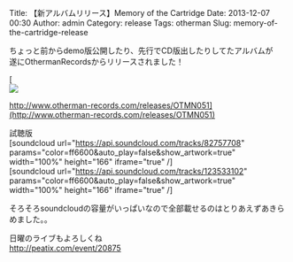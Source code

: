 Title: 【新アルバムリリース】Memory of the Cartridge
Date: 2013-12-07 00:30
Author: admin
Category: release
Tags: otherman
Slug: memory-of-the-cartridge-release

ちょっと前からdemo版公開したり、先行でCD版出したりしてたアルバムが  
遂にOthermanRecordsからリリースされました！

[  
![](http://www.archive.org/download/OTMN051/folder.jpg)  

http://www.otherman-records.com/releases/OTMN051](http://www.otherman-records.com/releases/OTMN051)

試聴版  
[soundcloud url="https://api.soundcloud.com/tracks/82757708"
params="color=ff6600&auto\_play=false&show\_artwork=true" width="100%"
height="166" iframe="true" /]  
[soundcloud url="https://api.soundcloud.com/tracks/123533102"
params="color=ff6600&auto\_play=false&show\_artwork=true" width="100%"
height="166" iframe="true" /]  

そろそろsoundcloudの容量がいっぱいなので全部載せるのはとりあえずあきらめました。。

日曜のライブもよろしくね  
<http://peatix.com/event/20875>
